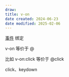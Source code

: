 ```yaml
---
draw:
title: v-on
date created: 2024-06-23
date modified: 2025-02-06
---
```


[事件](事件.md) 绑定

v-on 等价于 @

比如 v-on:click 等价于 @click

click、keydown
